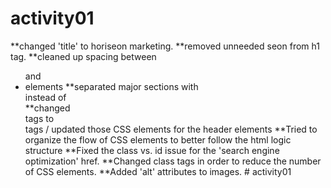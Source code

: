 # activity01

**changed 'title' to horiseon marketing.
**removed unneeded <span class="seo">seo</span>n</h1> from h1 tag.
**cleaned up spacing between <ul> and <li> elements
**separated major sections with <section> instead of <div>
**changed <div> tags to <nav> tags / updated those CSS elements for the header elements
**Tried to organize the flow of CSS elements to better follow the html logic structure
**Fixed the class vs. id issue for the 'search engine optimization' href.
**Changed class tags in order to reduce the number of CSS elements. 
**Added 'alt' attributes to images. # activity01
